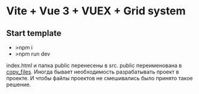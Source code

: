 # Vite + Vue 3 + VUEX + Grid system
## Start template
- \>npm i
- \>npm run dev

index.html и папка public перенесены в src.
public переименована в [copy_files](src/copy_files). 
Иногда бывает необходимость разрабатывать проект в проекте. 
И чтобы файлы проектов не смешивались было принято такое решение.
